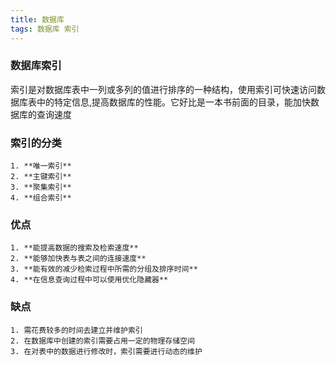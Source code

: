 ```yaml
---
title: 数据库
tags: 数据库 索引
---
```




### 数据库索引

索引是对数据库表中一列或多列的值进行排序的一种结构，使用索引可快速访问数据库表中的特定信息,提高数据库的性能。它好比是一本书前面的目录，能加快数据库的查询速度

### 索引的分类

 	1. **唯一索引**
 	2. **主键索引**
 	3. **聚集索引**
 	4. **组合索引**



### 优点

 	1. **能提高数据的搜索及检索速度**
 	2. **能够加快表与表之间的连接速度**
 	3. **能有效的减少检索过程中所需的分组及排序时间**
 	4. **在信息查询过程中可以使用优化隐藏器**

### 缺点

 	1. 需花费较多的时间去建立并维护索引
 	2. 在数据库中创建的索引需要占用一定的物理存储空间
 	3. 在对表中的数据进行修改时，索引需要进行动态的维护